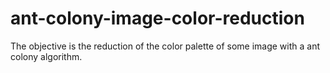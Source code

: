 ant-colony-image-color-reduction
================================

The objective is the reduction of the color palette of some image with a ant colony algorithm.
